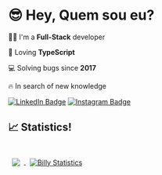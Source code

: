 # 😎 Hey, Quem sou eu?

🧒🏻 I'm a **Full-Stack** developer

💍 Loving **TypeScript**

💻 Solving bugs since **2017**

🔥 In search of new knowledge


[![LinkedIn Badge](https://img.shields.io/badge/-LinkedIn-0077B5?style=flat&logo=Linkedin&logoColor=white)](https://br.linkedin.com/in/gustavo-ferreira-rocha-858716175?trk=people-guest_people_search-card) 
[![Instagram Badge](https://img.shields.io/badge/-Instagram-0077B5?style=flat&logo=Instagram&logoColor=white)](https://www.instagram.com/billycoding) 

## &#x1f4c8; Statistics!

<br>

<a href="https://github.com/billycoding">
  <img align="center" style="margin:0.5rem" src="https://github-readme-stats.vercel.app/api/top-langs/?username=billycoding&hide=html,css&title_color=ffffff&text_color=c9cacc&icon_color=4AB197&bg_color=1A2B34" />
</a>

<a href="https://github.com/billycoding">
  <img align="center" style="margin:0.5rem" src="https://github-readme-stats.vercel.app/api?username=billycoding&show_icons=true&line_height=27&count_private=true&title_color=ffffff&text_color=c9cacc&icon_color=4AB097&bg_color=1A2B34" alt="Billy Statistics" />
</a>


